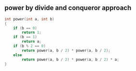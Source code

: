 ## power by divide and conqueror approach
```C
int power(int a, int b)
{
	if (b == 0)
		return 1;
	if (b == 1)
		return a;
	if (b % 2 == 0)
		return power(a, b / 2) * power(a, b / 2);
	else
		return power(a, b / 2) * power(a, b / 2) * a;
}
```
